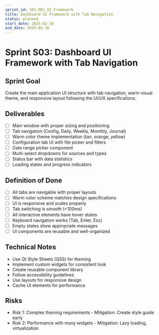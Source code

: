 ```yaml
---
sprint_id: S03_M01_UI_Framework
title: Dashboard UI Framework with Tab Navigation
status: planned
start_date: 2025-02-10
end_date: 2025-02-16
---
```


# Sprint S03: Dashboard UI Framework with Tab Navigation

## Sprint Goal
Create the main application UI structure with tab navigation, warm visual theme, and responsive layout following the UI/UX specifications.

## Deliverables
- [ ] Main window with proper sizing and positioning
- [ ] Tab navigation (Config, Daily, Weekly, Monthly, Journal)
- [ ] Warm color theme implementation (tan, orange, yellow)
- [ ] Configuration tab UI with file picker and filters
- [ ] Date range picker component
- [ ] Multi-select dropdowns for sources and types
- [ ] Status bar with data statistics
- [ ] Loading states and progress indicators

## Definition of Done
- [ ] All tabs are navigable with proper layouts
- [ ] Warm color scheme matches design specifications
- [ ] UI is responsive and scales properly
- [ ] Tab switching is smooth (<100ms)
- [ ] All interactive elements have hover states
- [ ] Keyboard navigation works (Tab, Enter, Esc)
- [ ] Empty states show appropriate messages
- [ ] UI components are reusable and well-organized

## Technical Notes
- Use Qt Style Sheets (QSS) for theming
- Implement custom widgets for consistent look
- Create reusable component library
- Follow accessibility guidelines
- Use layouts for responsive design
- Cache UI elements for performance

## Risks
- Risk 1: Complex theming requirements - Mitigation: Create style guide early
- Risk 2: Performance with many widgets - Mitigation: Lazy loading, virtualization
